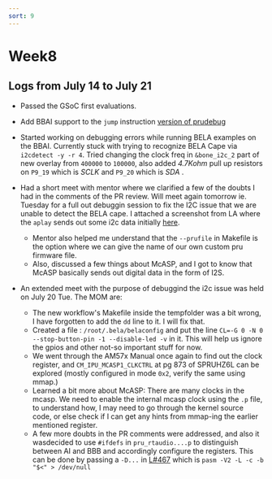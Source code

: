 ```yaml
---
sort: 9
---
```


# Week8

## Logs from July 14 to July 21

- Passed the GSoC first evaluations.
- Add BBAI support to the `jump` instruction [version of prudebug](https://github.com/giuliomoro/prudebug/tree/master)
- Started working on debugging errors while running BELA examples on the BBAI.
Currently stuck with trying to recognize BELA Cape via `i2cdetect -y -r 4`. Tried changing the clock freq in `&bone_i2c_2` part of new overlay from `400000` to `100000`, also added _4.7Kohm_ pull up resistors on `P9_19` which is _SCLK_ and `P9_20` which is _SDA_ .
- Had a short meet with mentor where we clarified a few of the doubts I had in the comments of the PR review. Will meet again tomorrow ie. Tuesday for a full out debuggin session to fix the I2C issue that we are unable to detect the BELA cape. I attached a screenshot from LA where the `aplay` sends out some i2c data initially [here](https://beagleboard.slack.com/archives/C0SLDS49M/p1626717962393900?thread_ts=1621443657.059500&cid=C0SLDS49M).
	- Mentor also helped me understand that the `--prufile` in Makefile is the option where we can give the name of our own custom pru firmware file.
	- Also, discussed a few things about McASP, and I got to know that McASP basically sends out digital data in the form of I2S.

- An extended meet with the purpose of debuggind the i2c issue was held on July 20 Tue. The MOM are:
	- The new workflow's Makefile inside the tempfolder was a bit wrong, I have forgotten to add the `dd` line to it. I will fix that.
	- Created a file : `/root/.bela/belaconfig` and put the line `CL=-G 0 -N 0 --stop-button-pin -1 --disable-led -v` in it. This will help us ignore the gpios and other not-so important stuff for now.
	- We went through the AM57x Manual once again to find out the clock register, and `CM_IPU_MCASP1_CLKCTRL` at pg 873 of SPRUHZ6L can be explored (mostly configured in mode `0x2`, verify the same using mmap.)
	- Learned a bit more about McASP: There are many clocks in the mcasp. We need to enable the internal mcasp clock using the `.p` file, to understand how, I may need to go through the kernel source code, or else check if I can get any hints from mmap-ing the earlier mentioned register.
	- A few more doubts in the PR comments were addressed, and also it wasdecided to use `#ifdefs` in `pru_rtaudio....p` to distinguish between AI and BBB and accordingly configure the registers. This can be done by passing a `-D...` in [L#467](https://github.com/giuliomoro/Bela-dhruva/blob/multi-codec/Makefile#L467) which is `pasm -V2 -L -c -b "$<" > /dev/null` 
